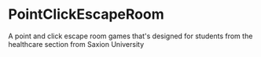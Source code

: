 # PointClickEscapeRoom
A point and click escape room games that's designed for students from the healthcare section from Saxion University
